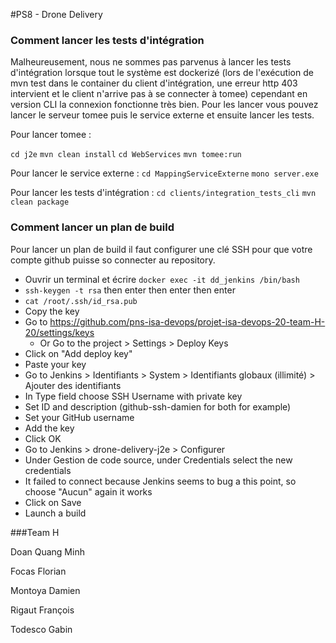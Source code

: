 #PS8 - Drone Delivery

### Comment lancer les tests d'intégration

Malheureusement, nous ne sommes pas parvenus à lancer les tests d'intégration lorsque tout le système est dockerizé (lors de l'exécution de mvn test dans le container du client d'intégration, une erreur http 403 intervient et le client n'arrive pas à se connecter à tomee) cependant en version CLI la connexion fonctionne très bien. Pour les lancer vous pouvez lancer le serveur tomee puis le service externe et ensuite lancer les tests.

Pour lancer tomee :

`cd j2e`
`mvn clean install`
`cd WebServices`
`mvn tomee:run`

Pour lancer le service externe : 
`cd MappingServiceExterne`
`mono server.exe`

Pour lancer les tests d'intégration :
`cd clients/integration_tests_cli`
`mvn clean package`

### Comment lancer un plan de build

Pour lancer un plan de build il faut configurer une clé SSH pour que votre compte github puisse so connecter au repository.

- Ouvrir un terminal et écrire `docker exec -it dd_jenkins /bin/bash`
- `ssh-keygen -t rsa` then enter then enter then enter
- `cat /root/.ssh/id_rsa.pub`
- Copy the key
- Go to https://github.com/pns-isa-devops/projet-isa-devops-20-team-H-20/settings/keys
  - Or Go to the project > Settings > Deploy Keys
- Click on "Add deploy key"
- Paste your key
- Go to Jenkins > Identifiants > System > 	Identifiants globaux (illimité) >  Ajouter des identifiants
- In Type field choose SSH Username with private key
- Set ID and description (github-ssh-damien for both for example)
- Set your GitHub username
- Add the key
- Click OK
- Go to Jenkins > drone-delivery-j2e > Configurer
- Under Gestion de code source, under Credentials select the new credentials
- It failed to connect because Jenkins seems to bug a this point, so choose "Aucun" again it works
- Click on Save
- Launch a build

###Team H

Doan Quang Minh

Focas Florian

Montoya Damien

Rigaut François

Todesco Gabin
